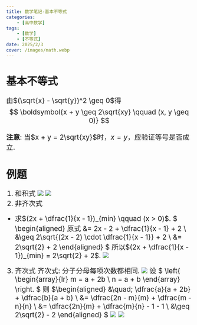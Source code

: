 ```yaml
---
title: 数学笔记-基本不等式
categories:
    - [高中数学]
tags:
    - [数学]
    - [不等式]
date: 2025/2/3
cover: /images/math.webp
---
```

# 基本不等式
由$(\sqrt{x} - \sqrt{y})^2 \geq 0$得
$$
\boldsymbol{x + y \geq 2\sqrt{xy} \qquad (x, y \geq 0)}
$$

**注意**: 当$x + y = 2\sqrt{xy}$时，$x = y$，应验证等号是否成立.
# 例题
1. 和积式
![](/images/Maths/基本不等式/1.png)
![](/images/Maths/基本不等式/2.png)
2. 非齐次式
- 求$(2x + \dfrac{1}{x - 1})_{min} \qquad (x > 0)$.
$
\begin{aligned}
原式 &= 2x - 2 + \dfrac{1}{x - 1} + 2 \\
&\geq 2\sqrt{(2x - 2) \cdot \dfrac{1}{x - 1}} + 2 \\
&= 2\sqrt{2} + 2
\end{aligned}
$
所以$(2x + \dfrac{1}{x - 1})_{min} = 2\sqrt{2} + 2$.
![](/images/Maths/基本不等式/3.png)
3. 齐次式
齐次式: 分子分母每项次数都相同.
![](/images/Maths/基本不等式/4.png)
设
$
\left\{
    \begin{array}{lr}
        m = a + 2b \\
        n = a + b
    \end{array}
\right.
$
则
$\begin{aligned}
&\quad\; \dfrac{a}{a + 2b} + \dfrac{b}{a + b} \\
&= \dfrac{2n - m}{m} + \dfrac{m - n}{n} \\
&= \dfrac{2n}{m} + \dfrac{m}{n} - 1 - 1 \\
&\geq 2\sqrt{2} - 2
\end{aligned}
$
![](/images/Maths/基本不等式/5.png)
![](/images/Maths/基本不等式/6.png)
<style>
    p {font-size: 14pt;}
    li {font-size: 14pt;}
    center {font-size: 16pt;}
</style>